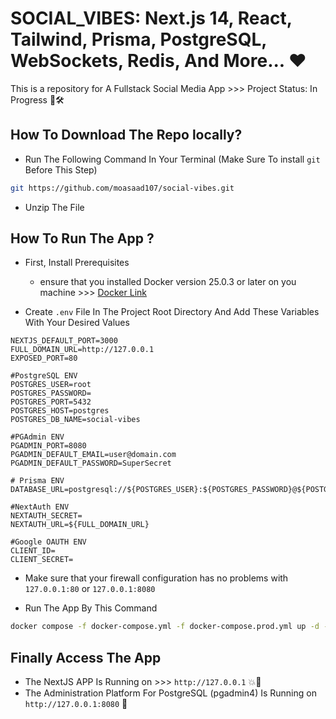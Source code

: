 # SOCIAL_VIBES: Next.js 14, React, Tailwind, Prisma, PostgreSQL, WebSockets, Redis, And More... ❤️

This is a repository for A Fullstack Social Media App >>> Project Status: In Progress 🚧🛠️

## How To Download The Repo locally?

- Run The Following Command In Your Terminal (Make Sure To install `git` Before This Step)

```sh
git https://github.com/moasaad107/social-vibes.git
```

- Unzip The File

## How To Run The App ?

- First, Install Prerequisites
  - ensure that you installed Docker version 25.0.3 or later on you machine >>> [Docker Link](https://docs.docker.com/engine/install/)

- Create `.env` File In The Project Root Directory And Add These Variables With Your Desired Values

```.env
NEXTJS_DEFAULT_PORT=3000
FULL_DOMAIN_URL=http://127.0.0.1
EXPOSED_PORT=80

#PostgreSQL ENV
POSTGRES_USER=root
POSTGRES_PASSWORD=
POSTGRES_PORT=5432
POSTGRES_HOST=postgres
POSTGRES_DB_NAME=social-vibes

#PGAdmin ENV
PGADMIN_PORT=8080
PGADMIN_DEFAULT_EMAIL=user@domain.com
PGADMIN_DEFAULT_PASSWORD=SuperSecret

# Prisma ENV
DATABASE_URL=postgresql://${POSTGRES_USER}:${POSTGRES_PASSWORD}@${POSTGRES_HOST}:${POSTGRES_PORT}/${POSTGRES_DB_NAME}

#NextAuth ENV
NEXTAUTH_SECRET=
NEXTAUTH_URL=${FULL_DOMAIN_URL}

#Google OAUTH ENV
CLIENT_ID=
CLIENT_SECRET=
```

- Make sure that your firewall configuration has no problems with `127.0.0.1:80` or `127.0.0.1:8080`

- Run The App By This Command

```sh
docker compose -f docker-compose.yml -f docker-compose.prod.yml up -d --build
```

## Finally Access The App

- The NextJS APP Is Running on >>> `http://127.0.0.1` 💥🤯
- The Administration Platform For PostgreSQL (pgadmin4) Is Running on `http://127.0.0.1:8080` 🐘

